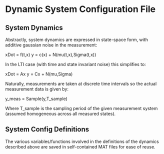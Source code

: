 # Dynamic System Configuration File

## System Dynamics

Abstractly, system dynamics are expressed in state-space form, with 
additive gaussian noise in the measurement:

xDot = f(t,x)
y = c(x) + N(mu(t,x),Sigma(t,x))

In the LTI case (with time and state invariant noise) this simplifies to:

xDot = Ax
y = Cx + N(mu,Sigma)

Naturally, measurements are taken at discrete time intervals so the actual measurement data is given by:

y_meas = Sample(y,T_sample)

Where T_sample is the sampling period of the given measurement system (assumed homogeneous across all measured states).

## System Config Definitions
The various variables/functions involved in the definitions of the dynamics described above are saved in self-contained MAT files for ease of reuse.